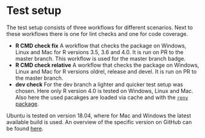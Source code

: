 # Test setup

The test setup consists of three workflows for different scenarios. Next to these workflows there is one for lint checks and one for code coverage.

- **R CMD check fix**
  A workflow that checks the package on Windows, Linux and Mac for R versions 3.5, 3.6 and 4.0. It is run on PR to the master branch. This workflow is used for the master branch badge.
- **R CMD check relative**
  A workflow that checks the package on Windows, Linux and Mac for R versions oldrel, release and devel. It is run on PR to the master branch.
- **dev check**
  For the dev branch a lighter and quicker test setup was chosen. Here only R version 4.0 is tested on Windows, Linux and Mac. Also here the used pacakges are loaded via cache and with the [`renv` package](https://github.com/rstudio/renv).


Ubuntu is tested on version 18.04, where for Mac and Windows the latest available build is used. An overview of the specific version on GitHub can be found [here](https://docs.github.com/en/actions/reference/specifications-for-github-hosted-runners#supported-runners-and-hardware-resources).

